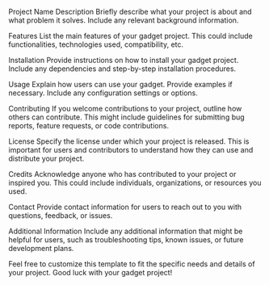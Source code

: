 Project Name
Description
Briefly describe what your project is about and what problem it solves. Include any relevant background information.

Features
List the main features of your gadget project. This could include functionalities, technologies used, compatibility, etc.

Installation
Provide instructions on how to install your gadget project. Include any dependencies and step-by-step installation procedures.

Usage
Explain how users can use your gadget. Provide examples if necessary. Include any configuration settings or options.

Contributing
If you welcome contributions to your project, outline how others can contribute. This might include guidelines for submitting bug reports, feature requests, or code contributions.

License
Specify the license under which your project is released. This is important for users and contributors to understand how they can use and distribute your project.

Credits
Acknowledge anyone who has contributed to your project or inspired you. This could include individuals, organizations, or resources you used.

Contact
Provide contact information for users to reach out to you with questions, feedback, or issues.

Additional Information
Include any additional information that might be helpful for users, such as troubleshooting tips, known issues, or future development plans.

Feel free to customize this template to fit the specific needs and details of your project. Good luck with your gadget project!
